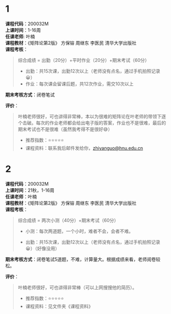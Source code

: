# 1  
**课程代码**：200032M  
**上课时间**：1-16周  
**任课老师**: 叶楠  
**课程教材**：《矩阵论第2版》 方保镕 周继东 李医民  清华大学出版社  
**课程考核**：  
>
>综合成绩 = 出勤（20分）+平时作业（20分）+期末考试（60分）
>- 出勤：共15次课，出勤12次以上（老师没有点名，通过手机拍照记录😀）
>- 作业：每次课会留课后题，共12次作业，需交10次以上

**期末考核方式**：闭卷笔试

**评价**：
>
>叶楠老师很好，可也讲得非常棒，本以为很难的矩阵论在叶老师的带领下逐个击破。每次的作业老师都会给出电子版的答案，作业也不是很难，最后的期末考试也不是很难（虽然我考得不是很好😅）
>- 推荐指数：⭐⭐⭐⭐⭐
>- 课程资料：联系我后邮件发给你，zhiyanguo@hnu.edu.cn

# 2  

**课程代码**：200032M  
**上课时间**：21秋，1-16周  
**任课老师**：叶楠  
**课程教材**：《矩阵论第2版》 方保镕 周继东 李医民  清华大学出版社  
**课程考核**：  

>综合成绩 = 两次小测（40分）+期末考试（60分）
>
>- 小测：每次两道题，一个小时，难者不会，会者不难。
>
>- 出勤：共15次课，出勤12次以上（老师没有点名，通过手机拍照记录😀）（好像没用）

**期末考核方式**：闭卷笔试5道题，不难，计算量大。根据成绩来看，老师阅卷较松。

**评价**：

>叶楠老师很好，可也讲得非常棒（可以上网搜搜他的简历）。
>
>- 推荐指数：⭐⭐⭐⭐⭐
>- 课程资料：见文件夹《课程资料》